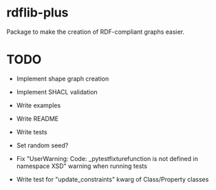 # rdflib-plus

Package to make the creation of RDF-compliant graphs easier.

# TODO

- Implement shape graph creation
- Implement SHACL validation
- Write examples
- Write README
- Write tests
- Set random seed?

- Fix "UserWarning: Code: _pytestfixturefunction is not defined in namespace XSD" warning when running tests
- Write test for "update_constraints" kwarg of Class/Property classes
